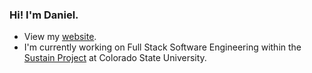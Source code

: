 ### Hi! I'm Daniel.

- View my [website](https://drg101.github.io/personal-site/).
- I'm currently working on Full Stack Software Engineering within the [Sustain Project](http://urban-sustain.org/) at Colorado State University.
